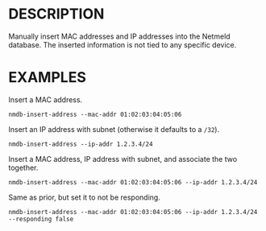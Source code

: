 DESCRIPTION
===========

Manually insert MAC addresses and IP addresses into the Netmeld database.
The inserted information is not tied to any specific device.


EXAMPLES
========

Insert a MAC address.
```
nmdb-insert-address --mac-addr 01:02:03:04:05:06
```

Insert an IP address with subnet (otherwise it defaults to a `/32`).
```
nmdb-insert-address --ip-addr 1.2.3.4/24
```

Insert a MAC address, IP address with subnet, and associate the two together.
```
nmdb-insert-address --mac-addr 01:02:03:04:05:06 --ip-addr 1.2.3.4/24
```

Same as prior, but set it to not be responding.
```
nmdb-insert-address --mac-addr 01:02:03:04:05:06 --ip-addr 1.2.3.4/24 --responding false
```
